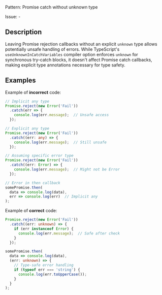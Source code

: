 Pattern: Promise catch without unknown type

Issue: -

## Description

Leaving Promise rejection callbacks without an explicit `unknown` type allows potentially unsafe handling of errors. While TypeScript's `useUnknownInCatchVariables` compiler option enforces `unknown` for synchronous try-catch blocks, it doesn't affect Promise catch callbacks, making explicit type annotations necessary for type safety.

## Examples

Example of **incorrect** code:
```ts
// Implicit any type
Promise.reject(new Error('Fail'))
  .catch(err => {
    console.log(err.message);  // Unsafe access
  });

// Explicit any type
Promise.reject(new Error('Fail'))
  .catch((err: any) => {
    console.log(err.message);  // Still unsafe
  });

// Assuming specific error type
Promise.reject(new Error('Fail'))
  .catch((err: Error) => {
    console.log(err.message);  // Might not be Error
  });

// Error in then callback
somePromise.then(
  data => console.log(data),
  err => console.log(err)  // Implicit any
);
```

Example of **correct** code:
```ts
Promise.reject(new Error('Fail'))
  .catch((err: unknown) => {
    if (err instanceof Error) {
      console.log(err.message);  // Safe after check
    }
  });

somePromise.then(
  data => console.log(data),
  (err: unknown) => {
    // Type-safe error handling
    if (typeof err === 'string') {
      console.log(err.toUpperCase());
    }
  }
);
```